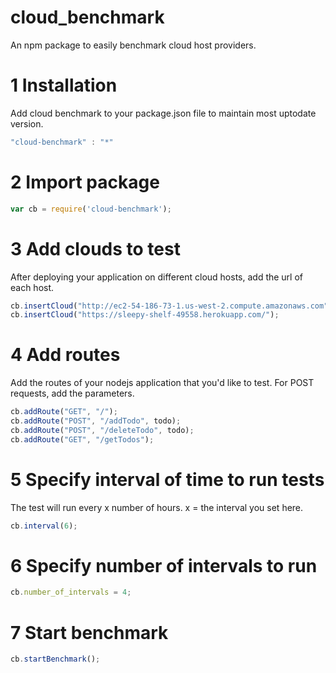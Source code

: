 # cloud_benchmark
An npm package to easily benchmark cloud host providers.

# 1 Installation
Add cloud benchmark to your package.json file to maintain most uptodate version.
```javascript
"cloud-benchmark" : "*"
```

# 2 Import package
```javascript
var cb = require('cloud-benchmark');
```

# 3 Add clouds to test
After deploying your application on different cloud hosts, add the url of each host.
```javascript
cb.insertCloud("http://ec2-54-186-73-1.us-west-2.compute.amazonaws.com");
cb.insertCloud("https://sleepy-shelf-49558.herokuapp.com/");
```

# 4 Add routes
Add the routes of your nodejs application that you'd like to test.
For POST requests, add the parameters.
```javascript
cb.addRoute("GET", "/");
cb.addRoute("POST", "/addTodo", todo);
cb.addRoute("POST", "/deleteTodo", todo);
cb.addRoute("GET", "/getTodos");
```

# 5 Specify interval of time to run tests
The test will run every x number of hours.
x = the interval you set here.
```javascript
cb.interval(6);
```

# 6 Specify number of intervals to run
```javascript
cb.number_of_intervals = 4;
```

# 7 Start benchmark
```javascript
cb.startBenchmark();
```
